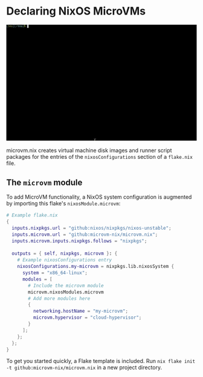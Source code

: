 # Declaring NixOS MicroVMs

![Demo](demo.gif)

microvm.nix creates virtual machine disk images and runner script
packages for the entries of the `nixosConfigurations` section of a
`flake.nix` file.

## The `microvm` module

To add MicroVM functionality, a NixOS system configuration is
augmented by importing this flake's `nixosModule.microvm`:

```nix
# Example flake.nix
{
  inputs.nixpkgs.url = "github:nixos/nixpkgs/nixos-unstable";
  inputs.microvm.url = "github:microvm-nix/microvm.nix";
  inputs.microvm.inputs.nixpkgs.follows = "nixpkgs";

  outputs = { self, nixpkgs, microvm }: {
    # Example nixosConfigurations entry
    nixosConfigurations.my-microvm = nixpkgs.lib.nixosSystem {
      system = "x86_64-linux";
      modules = [
        # Include the microvm module
        microvm.nixosModules.microvm
        # Add more modules here
        {
          networking.hostName = "my-microvm";
          microvm.hypervisor = "cloud-hypervisor";
        }
      ];
    };
  };
}
```

To get you started quickly, a Flake template is included. Run `nix
flake init -t github:microvm-nix/microvm.nix` in a new project directory.
